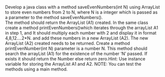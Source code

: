 Develop a java class with a method saveEvenNumbers(int N) using ArrayList to store even numbers from 2 to N, where N is a integer which is passed as a parameter to the method saveEvenNumbers().  
The method should return the ArrayList (A1) created. In the same class create a method printEvenNumbers()which iterates through the arrayList A1 in step 1,  and It should multiply each number with 2 and display it in format 4,8,12….2*N. and add these numbers in a new ArrayList (A2).
The new ArrayList (A2) created needs to be returned. Create a method printEvenNumber(int N)  parameter is a number N. This method should search the arrayList (A1) for the existence of the number ‘N’ passed.  If exists it should return the Number else return zero.Hint:  Use instance variable for storing the ArrayList A1 and A2.
NOTE: You can test the methods using a main method.